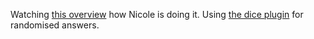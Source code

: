 Watching [this overview](https://www.youtube.com/watch?v=003Jvume-cA) how Nicole is doing it.
Using [the dice plugin](https://github.com/valentine195/obsidian-dice-roller#lookup-tables) for randomised answers.
